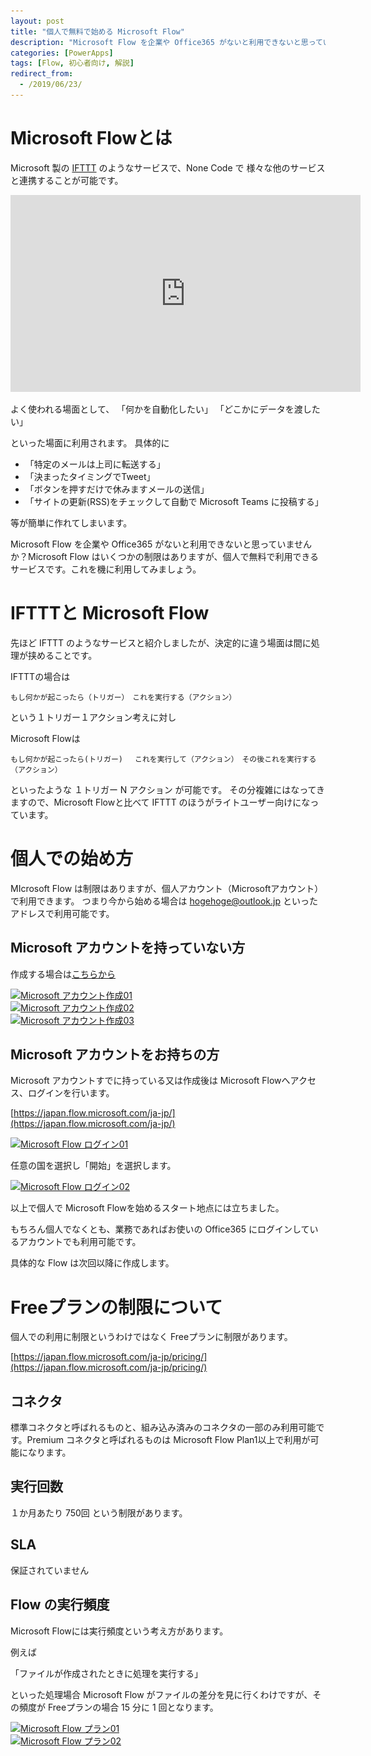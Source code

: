 ```yaml
---
layout: post
title: "個人で無料で始める Microsoft Flow"
description: "Microsoft Flow を企業や Office365 がないと利用できないと思っていませんか？Microsoft Flow はいくつかの制限はありますが、個人で無料で利用できるサービスです。"
categories: [PowerApps]
tags: [Flow, 初心者向け, 解説]
redirect_from:
  - /2019/06/23/
---
```


# Microsoft Flowとは

Microsoft 製の [IFTTT](https://ifttt.com/) のようなサービスで、None Code で 様々な他のサービスと連携することが可能です。

<iframe width="560" height="315" src="https://www.youtube.com/embed/4EKWKJc4b4c" frameborder="0" allow="accelerometer; autoplay; encrypted-media; gyroscope; picture-in-picture" allowfullscreen></iframe>

よく使われる場面として、
「何かを自動化したい」
「どこかにデータを渡したい」

といった場面に利用されます。
具体的に

- 「特定のメールは上司に転送する」
- 「決まったタイミングでTweet」
- 「ボタンを押すだけで休みますメールの送信」
- 「サイトの更新(RSS)をチェックして自動で Microsoft Teams に投稿する」

等が簡単に作れてしまいます。

Microsoft Flow を企業や Office365 がないと利用できないと思っていませんか？Microsoft Flow はいくつかの制限はありますが、個人で無料で利用できるサービスです。これを機に利用してみましょう。

# IFTTTと Microsoft Flow

先ほど IFTTT のようなサービスと紹介しましたが、決定的に違う場面は間に処理が挟めることです。

IFTTTの場合は 
```
もし何かが起こったら（トリガー）　これを実行する（アクション）
```

という１トリガー１アクション考えに対し

Microsoft Flowは

```
もし何かが起こったら(トリガー) 　これを実行して（アクション）　その後これを実行する（アクション）
```

といったような １トリガー N アクション が可能です。
その分複雑にはなってきますので、Microsoft Flowと比べて IFTTT のほうがライトユーザー向けになっています。


# 個人での始め方

MIcrosoft Flow は制限はありますが、個人アカウント（Microsoftアカウント）で利用できます。
つまり今から始める場合は hogehoge@outlook.jp といったアドレスで利用可能です。

## Microsoft アカウントを持っていない方

作成する場合は[こちらから](https://account.microsoft.com/account)

<a class="post-image" href="/assets/blogpost/2019/2019-06-23-01.PNG">
<img itemprop="image" data-src="/assets/blogpost/2019/2019-06-23-01.PNG" src="/assets/javascripts/unveil/loader.gif" alt="Microsoft アカウント作成01" />
</a>
<br>
<a class="post-image" href="/assets/blogpost/2019/2019-06-23-02.PNG">
<img itemprop="image" data-src="/assets/blogpost/2019/2019-06-23-02.PNG" src="/assets/javascripts/unveil/loader.gif" alt="Microsoft アカウント作成02" />
</a>
<br>
<a class="post-image" href="/assets/blogpost/2019/2019-06-23-03.PNG">
<img itemprop="image" data-src="/assets/blogpost/2019/2019-06-23-03.PNG" src="/assets/javascripts/unveil/loader.gif" alt="Microsoft アカウント作成03" />
</a>

## Microsoft アカウントをお持ちの方

Microsoft アカウントすでに持っている又は作成後は Microsoft Flowへアクセス、ログインを行います。

[https://japan.flow.microsoft.com/ja-jp/](https://japan.flow.microsoft.com/ja-jp/)

<a class="post-image" href="/assets/blogpost/2019/2019-06-23-04.PNG">
<img itemprop="image" data-src="/assets/blogpost/2019/2019-06-23-04.PNG" src="/assets/javascripts/unveil/loader.gif" alt="Microsoft Flow ログイン01" />
</a>
<br>

任意の国を選択し「開始」を選択します。

<a class="post-image" href="/assets/blogpost/2019/2019-06-23-05.PNG">
<img itemprop="image" data-src="/assets/blogpost/2019/2019-06-23-05.PNG" src="/assets/javascripts/unveil/loader.gif" alt="Microsoft Flow ログイン02" />
</a>

以上で個人で Microsoft Flowを始めるスタート地点には立ちました。

もちろん個人でなくとも、業務であればお使いの Office365 にログインしているアカウントでも利用可能です。

具体的な Flow は次回以降に作成します。

# Freeプランの制限について

個人での利用に制限というわけではなく Freeプランに制限があります。

[https://japan.flow.microsoft.com/ja-jp/pricing/](https://japan.flow.microsoft.com/ja-jp/pricing/)

## コネクタ

標準コネクタと呼ばれるものと、組み込み済みのコネクタの一部のみ利用可能です。Premium コネクタと呼ばれるものは Microsoft Flow Plan1以上で利用が可能になります。

## 実行回数

１か月あたり 750回 という制限があります。

## SLA

保証されていません

## Flow の実行頻度

Microsoft Flowには実行頻度という考え方があります。

例えば 

「ファイルが作成されたときに処理を実行する」

といった処理場合 Microsoft Flow がファイルの差分を見に行くわけですが、その頻度が Freeプランの場合 15 分に 1 回となります。


<a class="post-image" href="/assets/blogpost/2019/2019-06-23-06.PNG">
<img itemprop="image" data-src="/assets/blogpost/2019/2019-06-23-06.PNG" src="/assets/javascripts/unveil/loader.gif" alt="Microsoft Flow プラン01" />
</a>
<br>
<a class="post-image" href="/assets/blogpost/2019/2019-06-23-07.PNG">
<img itemprop="image" data-src="/assets/blogpost/2019/2019-06-23-07.PNG" src="/assets/javascripts/unveil/loader.gif" alt="Microsoft Flow プラン02" />
</a>
